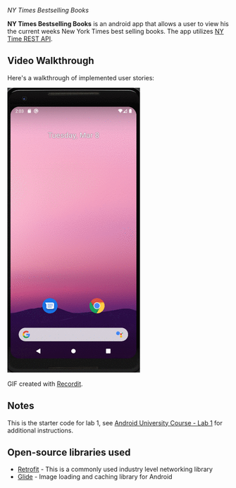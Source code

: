 
*NY Times Bestselling Books*

**NY Times Bestselling Books** is an android app that allows a user to view his the current weeks New York Times best selling books. The app utilizes [NY Time REST API](https://developer.nytimes.com/).

<!-- 
## User Stories

The following functionality are implemented:


The following **optional** features are implemented:

The following **additional** features are implemented:

- [ ] List anything else that you can get done to improve the app functionality!
 -->
## Video Walkthrough

Here's a walkthrough of implemented user stories:

![image walktrough](./images/v1.gif)

GIF created with [Recordit](https://recordit.co/).

## Notes

This is the starter code for lab 1, see [Android University Course - Lab 1](https://courses.codepath.org/courses/android_university/unit/1#!exercises) for additional instructions.

## Open-source libraries used

- [Retrofit](https://github.com/square/retrofit) - This is a commonly used industry level networking library
- [Glide](https://github.com/bumptech/glide) - Image loading and caching library for Android




